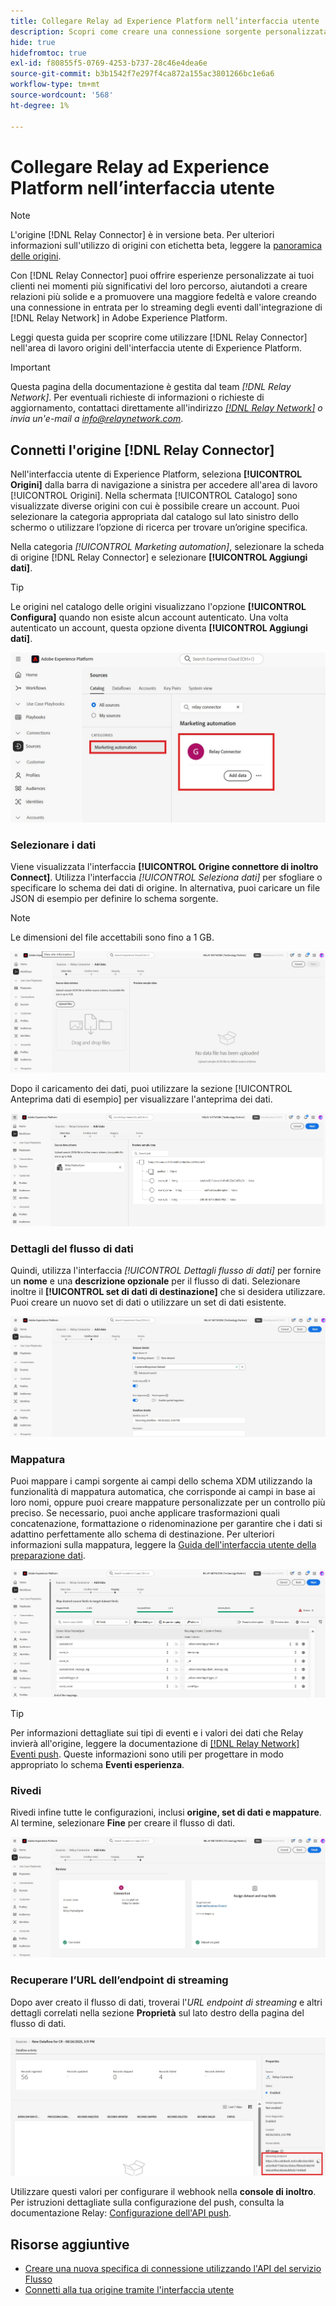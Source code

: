 ```yaml
---
title: Collegare Relay ad Experience Platform nell’interfaccia utente
description: Scopri come creare una connessione sorgente personalizzata del connettore di inoltro utilizzando l’interfaccia utente di Adobe Experience Platform.
hide: true
hidefromtoc: true
exl-id: f80855f5-0769-4253-b737-28c46e4dea6e
source-git-commit: b3b1542f7e297f4ca872a155ac3801266bc1e6a6
workflow-type: tm+mt
source-wordcount: '568'
ht-degree: 1%

---
```


# Collegare Relay ad Experience Platform nell’interfaccia utente

>[!NOTE]
>
>L&#39;origine [!DNL Relay Connector] è in versione beta. Per ulteriori informazioni sull&#39;utilizzo di origini con etichetta beta, leggere la [panoramica delle origini](../../../../home.md#terms-and-conditions).

Con [!DNL Relay Connector] puoi offrire esperienze personalizzate ai tuoi clienti nei momenti più significativi del loro percorso, aiutandoti a creare relazioni più solide e a promuovere una maggiore fedeltà e valore creando una connessione in entrata per lo streaming degli eventi dall&#39;integrazione di [!DNL Relay Network] in Adobe Experience Platform.

Leggi questa guida per scoprire come utilizzare [!DNL Relay Connector] nell&#39;area di lavoro origini dell&#39;interfaccia utente di Experience Platform.

>[!IMPORTANT]
>
>Questa pagina della documentazione è gestita dal team *[!DNL Relay Network]*. Per eventuali richieste di informazioni o richieste di aggiornamento, contattaci direttamente all&#39;indirizzo *[[!DNL Relay Network]](https://www.relaynetwork.com/) o invia un&#39;e-mail a [info@relaynetwork.com](mailto:info@relaynetwork.com)*.

## Connetti l&#39;origine [!DNL Relay Connector]

Nell&#39;interfaccia utente di Experience Platform, seleziona **[!UICONTROL Origini]** dalla barra di navigazione a sinistra per accedere all&#39;area di lavoro [!UICONTROL Origini]. Nella schermata [!UICONTROL Catalogo] sono visualizzate diverse origini con cui è possibile creare un account. Puoi selezionare la categoria appropriata dal catalogo sul lato sinistro dello schermo o utilizzare l’opzione di ricerca per trovare un’origine specifica.

Nella categoria *[!UICONTROL Marketing automation]*, selezionare la scheda di origine [!DNL Relay Connector] e selezionare **[!UICONTROL Aggiungi dati]**.

>[!TIP]
>
>Le origini nel catalogo delle origini visualizzano l&#39;opzione **[!UICONTROL Configura]** quando non esiste alcun account autenticato. Una volta autenticato un account, questa opzione diventa **[!UICONTROL Aggiungi dati]**.

![Pagina del catalogo dell&#39;area di lavoro di origine.](../../../../images/tutorials/create/relay-connector/relay-source.jpg)

### Selezionare i dati

Viene visualizzata l&#39;interfaccia **[!UICONTROL Origine connettore di inoltro Connect]**. Utilizza l&#39;interfaccia *[!UICONTROL Seleziona dati]* per sfogliare o specificare lo schema dei dati di origine. In alternativa, puoi caricare un file JSON di esempio per definire lo schema sorgente.

>[!NOTE]
>
>Le dimensioni del file accettabili sono fino a 1 GB.

![Interfaccia dati selezionata](../../../../images/tutorials/create/relay-connector/upload-data.jpg)

Dopo il caricamento dei dati, puoi utilizzare la sezione [!UICONTROL Anteprima dati di esempio] per visualizzare l&#39;anteprima dei dati.

![Dati caricati.](../../../../images/tutorials/create/relay-connector/uploaded-data.jpg)

### Dettagli del flusso di dati

Quindi, utilizza l&#39;interfaccia *[!UICONTROL Dettagli flusso di dati]* per fornire un **nome** e una **descrizione opzionale** per il flusso di dati. Selezionare inoltre il **[!UICONTROL set di dati di destinazione]** che si desidera utilizzare. Puoi creare un nuovo set di dati o utilizzare un set di dati esistente.

![Interfaccia dettagli flusso di dati. ](../../../../images/tutorials/create/relay-connector/dataflow.jpg)

### Mappatura

Puoi mappare i campi sorgente ai campi dello schema XDM utilizzando la funzionalità di mappatura automatica, che corrisponde ai campi in base ai loro nomi, oppure puoi creare mappature personalizzate per un controllo più preciso. Se necessario, puoi anche applicare trasformazioni quali concatenazione, formattazione o ridenominazione per garantire che i dati si adattino perfettamente allo schema di destinazione. Per ulteriori informazioni sulla mappatura, leggere la [Guida dell&#39;interfaccia utente della preparazione dati](../../../../../data-prep/ui/mapping.md).

![Interfaccia di mappatura nel flusso di lavoro di origine.](../../../../images/tutorials/create/relay-connector/mapping.jpg)

>[!TIP]
>
>Per informazioni dettagliate sui tipi di eventi e i valori dei dati che Relay invierà all&#39;origine, leggere la documentazione di [[!DNL Relay Network] Eventi push](https://docs.relaynetwork.com/docs/push-events). Queste informazioni sono utili per progettare in modo appropriato lo schema **Eventi esperienza**.

### Rivedi

Rivedi infine tutte le configurazioni, inclusi **origine, set di dati e mappature**. Al termine, selezionare **Fine** per creare il flusso di dati.

![Passaggio di revisione del flusso di lavoro origini.](../../../../images/tutorials/create/relay-connector/review.jpg)

### Recuperare l’URL dell’endpoint di streaming

Dopo aver creato il flusso di dati, troverai l&#39;*URL endpoint di streaming* e altri dettagli correlati nella sezione **Proprietà** sul lato destro della pagina del flusso di dati.

![Proprietà flusso di dati](../../../../images/tutorials/create/relay-connector/streaming-endpoint.jpg)

Utilizzare questi valori per configurare il webhook nella **console di inoltro**. Per istruzioni dettagliate sulla configurazione del push, consulta la documentazione Relay: [Configurazione dell&#39;API push](https://docs.relaynetwork.com/docs/configuring-the-push-api).

## Risorse aggiuntive

* [Creare una nuova specifica di connessione utilizzando l&#39;API del servizio Flusso](https://experienceleague.adobe.com/it/docs/experience-platform/sources/sdk/streaming-sdk/create)
* [Connetti alla tua origine tramite l&#39;interfaccia utente](https://experienceleague.adobe.com/it/docs/experience-platform/sources/sdk/streaming-sdk/submit#test-your-source-using-the-ui)
